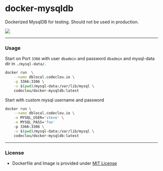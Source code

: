 # docker-mysqldb

Dockerized MysqlDB for testing. Should not be used in production. 

![](https://codeclou.github.io/doc/docker-warranty.svg?v5)

-----

### Usage

Start on Port `3366` with user `dbadmin` and password `dbadmin` and mysql-data dir in `./mysql-data/`.

```bash
docker run  \
    --name dblocal.codeclou.io \
    -p 3366:3306 \
    -v $(pwd)/mysql-data:/var/lib/mysql \
    codeclou/docker-mysqldb:latest
```

Start with custom mysql username and password 

```bash
docker run \
    --name dblocal.codeclou.io \
    -e MYSQL_USER='steve' \
    -e MYSQL_PASS='foo' 
    -p 3366:3306 \
    -v $(pwd)/mysql-data:/var/lib/mysql \
    codeclou/docker-mysqldb:latest
```

-----

### License

  * Dockerfile and Image is provided under [MIT License](https://github.com/codeclou/docker-mysqldb/blob/master/LICENSE.md)
